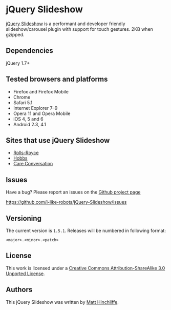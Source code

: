 # jQuery Slideshow
[jQuery Slideshow][1] is a performant and developer friendly slideshow/carousel plugin with support for touch gestures. 2KB when gzipped.

## Dependencies

jQuery 1.7+

## Tested browsers and platforms

 * Firefox and Firefox Mobile
 * Chrome
 * Safari 5.1
 * Internet Explorer 7–9
 * Opera 11 and Opera Mobile
 * iOS 4, 5 and 6
 * Android 2.3, 4.1

## Sites that use jQuery Slideshow

 * [Rolls-Royce](http://www.rolls-royce.com)
 * [Hobbs](http://www.hobbs.co.uk)
 * [Care Conversation](http://www.careconversation.com)

## Issues

Have a bug? Please report an issues on the [Github project page][1]

https://github.com/i-like-robots/jQuery-Slideshow/issues

## Versioning

The current version is `1.5.1`. Releases will be numbered in following format:

`<major>.<minor>.<patch>`

## License

This work is licensed under a [Creative Commons Attribution-ShareAlike 3.0 Unported License][2].

## Authors

This jQuery Slideshow was written by [Matt Hinchliffe][3].

 [1]: http://github.com/i-like-robots/jQuery-Slideshow
 [2]: http://creativecommons.org/licenses/by-sa/3.0/
 [3]: http://www.maketea.co.uk